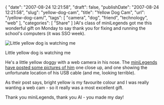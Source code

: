{
    "date": "2007-08-24 12:21:58",
    "draft": false,
    "publishDate": "2007-08-24 12:21:58",
    "slug": "yellow-dog-cam",
    "title": "Yellow Dog Cam",
    "url": "\/yellow-dog-cam\/",
    "tags": [
        "camera",
        "dog",
        "friend",
        "technology",
        "web"
    ],
    "categories": [
        "Share"
    ]
}Al's class of miniLegends got me this wonderful gift on Monday to say
thank you for fixing and running the school's computers (it was SSO
week).

![Little yellow dog is watching
me](//farm2.static.flickr.com/1341/1221639127_8c5ddfa556.jpg)

Little yellow dog is watching me

He's a little yellow doggy with a web camera in his nose. The
[miniLegends have posted some pictures of
him](http://alupton.edublogs.org/sso-week-and-josh/ "miniLegends post about my web cam dog")
one close up, and one showing the unfortunate location of his USB cable
(and me, looking terrible).

As their post says, bright yellow is my favourite colour and I was
really wanting a web cam - so it really was a most excellent gift.

Thank you miniLegends, thank you Al - you made my day!